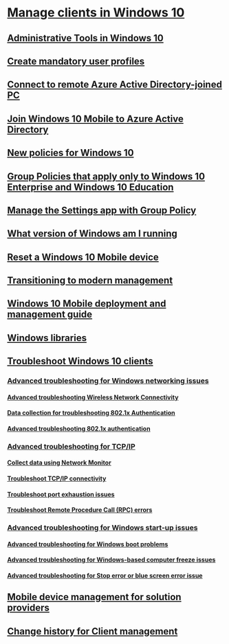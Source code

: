 # [Manage clients in Windows 10](index.md)
## [Administrative Tools in Windows 10](administrative-tools-in-windows-10.md)
## [Create mandatory user profiles](mandatory-user-profile.md)
## [Connect to remote Azure Active Directory-joined PC](connect-to-remote-aadj-pc.md)
## [Join Windows 10 Mobile to Azure Active Directory](join-windows-10-mobile-to-azure-active-directory.md)
## [New policies for Windows 10](new-policies-for-windows-10.md)
## [Group Policies that apply only to Windows 10 Enterprise and Windows 10 Education](group-policies-for-enterprise-and-education-editions.md)
## [Manage the Settings app with Group Policy](manage-settings-app-with-group-policy.md)
## [What version of Windows am I running](windows-version-search.md)
## [Reset a Windows 10 Mobile device](reset-a-windows-10-mobile-device.md)
## [Transitioning to modern management](manage-windows-10-in-your-organization-modern-management.md)
## [Windows 10 Mobile deployment and management guide](windows-10-mobile-and-mdm.md)
## [Windows libraries](windows-libraries.md)
## [Troubleshoot Windows 10 clients](windows-10-support-solutions.md)
### [Advanced troubleshooting for Windows networking issues](troubleshoot-networking.md)
#### [Advanced troubleshooting Wireless Network Connectivity](advanced-troubleshooting-wireless-network-connectivity.md)
#### [Data collection for troubleshooting 802.1x Authentication](data-collection-for-802-authentication.md)
#### [Advanced troubleshooting 802.1x authentication](advanced-troubleshooting-802-authentication.md)
### [Advanced troubleshooting for TCP/IP](troubleshoot-tcpip.md)
#### [Collect data using Network Monitor](troubleshoot-tcpip-netmon.md)
#### [Troubleshoot TCP/IP connectivity](troubleshoot-tcpip-connectivity.md)
#### [Troubleshoot port exhaustion issues](troubleshoot-tcpip-port-exhaust.md)
#### [Troubleshoot Remote Procedure Call (RPC) errors](troubleshoot-tcpip-rpc-errors.md)
### [Advanced troubleshooting for Windows start-up issues](troubleshoot-windows-startup.md)
#### [Advanced troubleshooting for Windows boot problems](advanced-troubleshooting-boot-problems.md)
#### [Advanced troubleshooting for Windows-based computer freeze issues](troubleshoot-windows-freeze.md)
#### [Advanced troubleshooting for Stop error or blue screen error issue](troubleshoot-stop-errors.md)
## [Mobile device management for solution providers](mdm/index.md)
## [Change history for Client management](change-history-for-client-management.md)
